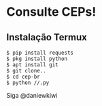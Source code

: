 # Consulte CEPs!

## Instalação Termux 

`$ pip install requests`
<br>
`$ pkg install python `
<br>
`$ apt install git`
<br>
`$ git clone..`
<br>
`$ cd cep-br`
<br>
`$ python //.py`

<p> Siga @daniewkiwi </p>
